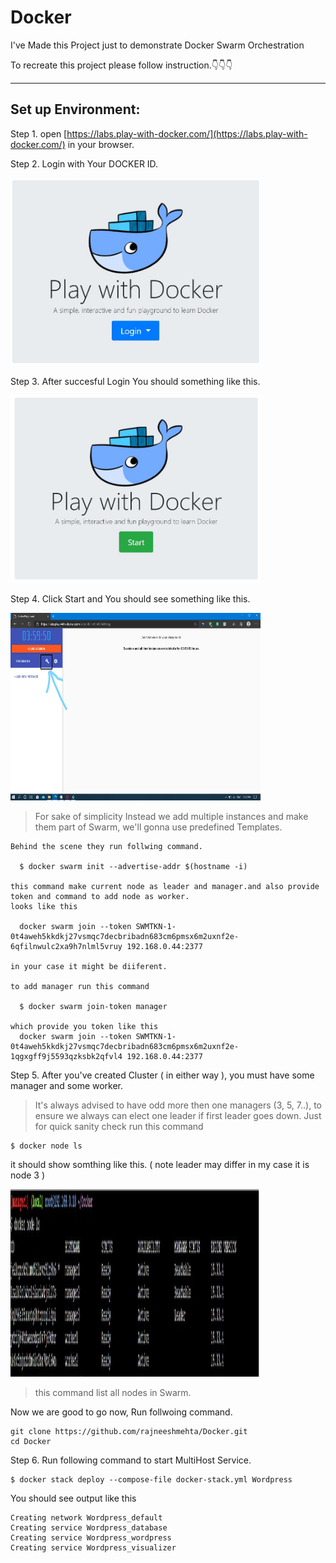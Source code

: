 # Docker

I've Made this Project just to demonstrate Docker Swarm Orchestration

To recreate this project please follow instruction.:point_down::point_down::point_down:

___
## Set up Environment:
Step 1. open [https://labs.play-with-docker.com/](https://labs.play-with-docker.com/) in your browser.

Step 2. Login with Your DOCKER ID.


<img src="https://raw.githubusercontent.com/rajneeshmehta/Docker/master/Images/login.jpg" alt="alt text" width="400" height="300">

Step 3. After succesful Login You should something like this.

<img src="https://github.com/rajneeshmehta/Docker/blob/master/Images/Start.jpg" alt="alt text" width="400" height="300">

Step 4. Click Start and You should see something like this. 

<img src="https://github.com/rajneeshmehta/Docker/blob/master/Images/InkedQuick_LI.jpg" alt="alt text" width="400" height="300">  


> For sake of simplicity Instead we add multiple instances and make them part of Swarm, we'll gonna use predefined Templates.
```
Behind the scene they run follwing command.

  $ docker swarm init --advertise-addr $(hostname -i)

this command make current node as leader and manager.and also provide token and command to add node as worker.
looks like this

  docker swarm join --token SWMTKN-1-0t4aweh5kkdkj27vsmqc7decbribadn683cm6pmsx6m2uxnf2e-6qfilnwulc2xa9h7nlml5vruy 192.168.0.44:2377

in your case it might be diiferent.

to add manager run this command

  $ docker swarm join-token manager
  
which provide you token like this
  docker swarm join --token SWMTKN-1-0t4aweh5kkdkj27vsmqc7decbribadn683cm6pmsx6m2uxnf2e-1qgxgff9j5593qzksbk2qfvl4 192.168.0.44:2377
  ```
 Step 5. After you've created Cluster ( in either way ), you must have some manager and some worker.
 > It's always advised to have odd more then one managers (3, 5, 7..), to ensure we always can elect one leader if first leader goes down.
 Just for quick sanity check run this command
 ```
 $ docker node ls
 ```
 it should show somthing like this. ( note leader may differ in my case it is node 3 )
 
 <img src="https://github.com/rajneeshmehta/Docker/blob/master/Images/node ls.jpg" alt="alt text" width="400" height="300">
 
 > this command list all nodes in Swarm.
 
 Now we are good to go now,
 Run follwoing command.
 ```
 git clone https://github.com/rajneeshmehta/Docker.git
 cd Docker
 ```
 Step 6. Run following command to start MultiHost Service.
 ```
 $ docker stack deploy --compose-file docker-stack.yml Wordpress
 ```
 You should see output like this
 ```
Creating network Wordpress_default
Creating service Wordpress_database
Creating service Wordpress_wordpress
Creating service Wordpress_visualizer
```
